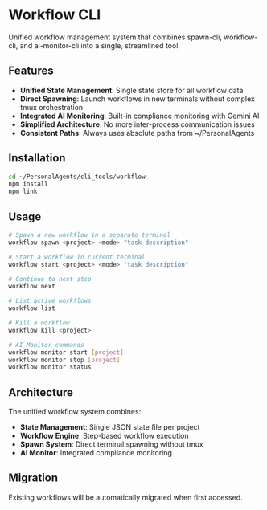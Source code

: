 # Workflow CLI

Unified workflow management system that combines spawn-cli, workflow-cli, and ai-monitor-cli into a single, streamlined tool.

## Features

- **Unified State Management**: Single state store for all workflow data
- **Direct Spawning**: Launch workflows in new terminals without complex tmux orchestration
- **Integrated AI Monitoring**: Built-in compliance monitoring with Gemini AI
- **Simplified Architecture**: No more inter-process communication issues
- **Consistent Paths**: Always uses absolute paths from ~/PersonalAgents

## Installation

```bash
cd ~/PersonalAgents/cli_tools/workflow
npm install
npm link
```

## Usage

```bash
# Spawn a new workflow in a separate terminal
workflow spawn <project> <mode> "task description"

# Start a workflow in current terminal
workflow start <project> <mode> "task description"

# Continue to next step
workflow next

# List active workflows
workflow list

# Kill a workflow
workflow kill <project>

# AI Monitor commands
workflow monitor start [project]
workflow monitor stop [project]
workflow monitor status
```

## Architecture

The unified workflow system combines:
- **State Management**: Single JSON state file per project
- **Workflow Engine**: Step-based workflow execution
- **Spawn System**: Direct terminal spawning without tmux
- **AI Monitor**: Integrated compliance monitoring

## Migration

Existing workflows will be automatically migrated when first accessed.